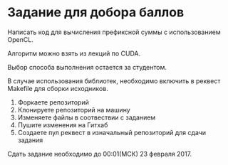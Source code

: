 # Задание для добора баллов

Написать код для вычисления префиксной суммы с использованием OpenCL.

Алгоритм можно взять из лекций по CUDA.

Выбор способа выполнения остается за студентом.

В случае использования библиотек, необходимо включить в реквест Makefile для сборки исходников.

1. Форкаете репозиторий
2. Клонируете репозиторий на машину
3. Изменяете файлы в соотвествии с заданием
4. Пушите изменения на Гитхаб
5. Создаете пул реквест в изначальный репозиторий для сдачи задания

Сдать задание необходимо до 00:01(МСК) 23 февраля 2017.
